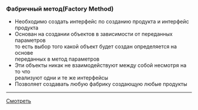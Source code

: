 ### Фабричный метод(Factory Method)

- Необходимо создать интерфейс по созданию продукта и интерфейс продукта
- Основан на создании объектов в зависимости от переданных параметров  
  то есть выбор того какой объект будет создан определяется на основе  
  переданных в метод параметров
- Эти объекты никак не взаимодействуют между собой несмотря на то что  
  реализуют одни и те же интерфейсы
- Позволяет создавать любую фабрику создающую любые продукты

---

[Смотреть](factorymethod.go)
